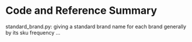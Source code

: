 
# Code and Reference Summary

standard_brand.py: giving a standard brand name for each brand generally by its sku frequency ...
